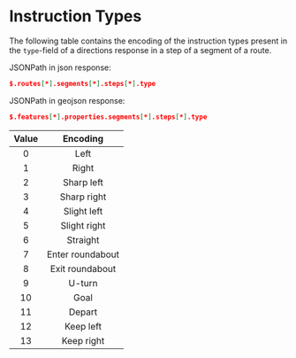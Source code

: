 # Instruction Types

The following table contains the encoding of the instruction types present in the `type`-field of a directions response in a step of a segment of a route.

JSONPath in json response:
```json
$.routes[*].segments[*].steps[*].type
```

JSONPath in geojson response:
```json
$.features[*].properties.segments[*].steps[*].type
```

| Value |     Encoding     |
|:-----:|:----------------:|
| 0     | Left             |
| 1     | Right            |
| 2     | Sharp left       |
| 3     | Sharp right      |
| 4     | Slight left      |
| 5     | Slight right     |
| 6     | Straight         |
| 7     | Enter roundabout |
| 8     | Exit roundabout  |
| 9     | U-turn           |
| 10    | Goal             |
| 11    | Depart           |
| 12    | Keep left        |
| 13    | Keep right       |
